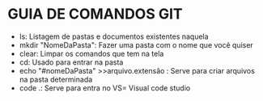 # GUIA DE COMANDOS GIT

- ls: Listagem de pastas e documentos existentes naquela 
- mkdir "NomeDaPasta": Fazer uma pasta com o nome que você quiser
- clear: Limpar os comandos que tem na tela 
- cd: Usado para entrar na pasta  
- echo "#nomeDaPasta" >>arquivo.extensão : Serve para criar arquivos na pasta determinada 
- code .: Serve para entra no VS= Visual code studio